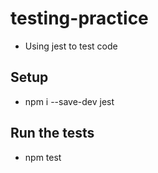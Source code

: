 # testing-practice

- Using jest to test code

## Setup
- npm i --save-dev jest

## Run the tests
- npm test